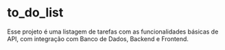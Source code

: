 # to_do_list
 Esse projeto é uma listagem de tarefas com as funcionalidades básicas de API, com integração com Banco de Dados, Backend e Frontend.
